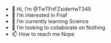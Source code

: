 - 👋 Hi, I’m @TwTFnFZsidertwT345
- 👀 I’m interested in Fnaf
- 🌱 I’m currently learning Science
- 💞️ I’m looking to collaborate on Nothing
- 📫 How to reach me Nope

<!---
TwTFnFZsidertwT345/TwTFnFZsidertwT345 is a ✨ special ✨ repository because its `README.md` (this file) appears on your GitHub profile.
You can click the Preview link to take a look at your changes.
--->

